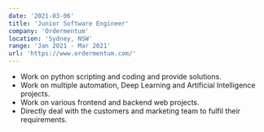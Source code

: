 ```yaml
---
date: '2021-03-06'
title: 'Junior Software Engineer'
company: 'Ordermentum'
location: 'Sydney, NSW'
range: 'Jan 2021 - Mar 2021'
url: 'https://www.ordermentum.com/'
---
```


- Work on python scripting and coding and provide solutions.
- Work on multiple automation, Deep Learning and Artificial Intelligence projects.
- Work on various frontend and backend web projects.
- Directly deal with the customers and marketing team to fulfil their requirements.
